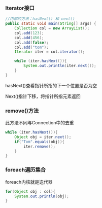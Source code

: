 ### Iterator接口

```java
//内部的方法：hasNext() 和 next()
public static void main(String[] args) {
    Collection col = new ArrayList();
    col.add(123);
    col.add(456);
    col.add(false);
    col.add("tom");
    Iterator iter = col.iterator();

    while (iter.hasNext()){
        System.out.println(iter.next());
    }
}
```

hasNext()查看指针所指的下一个位置是否为空

Next()指针下移，将指针所指元素返回



### remove()方法

此方法不同与Connection中的去重

```java
while (iter.hasNext()){
    Object obj = iter.next();
    if("Tom".equals(obj)){
        iter.remove();
    }
}
```



### foreach遍历集合

foreach内核就是迭代器

```java
for(Object obj : col){
    System.out.println(obj);
}
```

